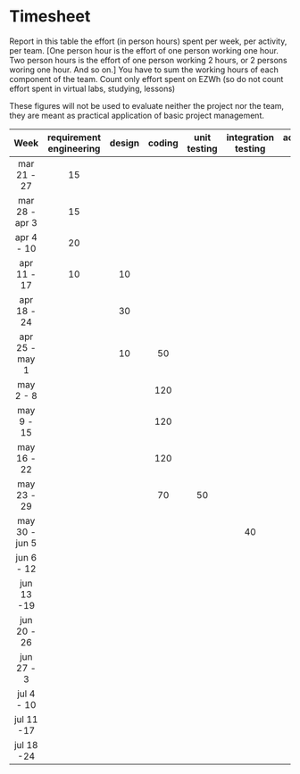 # Timesheet

Report in this table the effort (in person hours) spent per week, per activity, per team. 
[One person hour is the effort of one person working one hour.
Two person hours is the effort of one person working 2 hours, or 2 persons woring one hour. And so on.]
You have to sum the working hours of each component of the team.
Count only effort spent on EZWh (so do not count effort spent in virtual labs, studying, lessons)

These figures will not be used to evaluate neither the project nor the team, they are meant as practical application of basic project management.

| Week | requirement engineering | design | coding | unit testing | integration testing | acceptance testing | management | git maven |
|:-----------:|:--------:|:-----------:|:-----------:|:----------:|:------------:|:---------------:|:-------------:|:--------------:|
| mar 21 - 27 | 15 | | | | | | | |
| mar 28 - apr 3 | 15| | | | | | | |
| apr 4 - 10 | 20| | | | | | | |
| apr 11 - 17| 10 | 10| | | | | | | 
| apr 18 - 24| | 30 | | | | | | | 
| apr 25 - may 1 | | 10 | 50| | | | | | 
| may 2 - 8  | | |120 | | | | | | 
| may 9 - 15| | | 120 | | | | | | 
| may 16 - 22| | | 120 | | | | | | 
| may 23 - 29| | | 70 | 50 | | | | | 
| may 30 - jun 5 | | | | | 40 | | | | 
| jun 6 - 12 | | | | | | 40| | | 
| jun 13 -19 | | | | | | 20 | | | 
| jun 20 - 26 | | | | | | 10 | | | 
| jun 27 - 3 | | | | | | | | | 
| jul 4 - 10 | | | | | | | | | 
| jul 11 -17 | | | | | | | | |
| jul 18 -24 | | | | | | | | |
